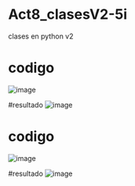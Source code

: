 # Act8_clasesV2-5i
clases en python v2
# codigo
![image](https://github.com/user-attachments/assets/bf4f6f58-36c9-4f59-a0b6-1778ed864b8b)

#resultado
![image](https://github.com/user-attachments/assets/a866343f-79a1-4a1a-878b-60f79aa8b30a)

# codigo
![image](https://github.com/user-attachments/assets/9c72c48a-5733-4652-847d-3aada355d8f0)


#resultado
![image](https://github.com/user-attachments/assets/96c4d12d-62e1-4774-9e7a-abc9c9467ef7)


